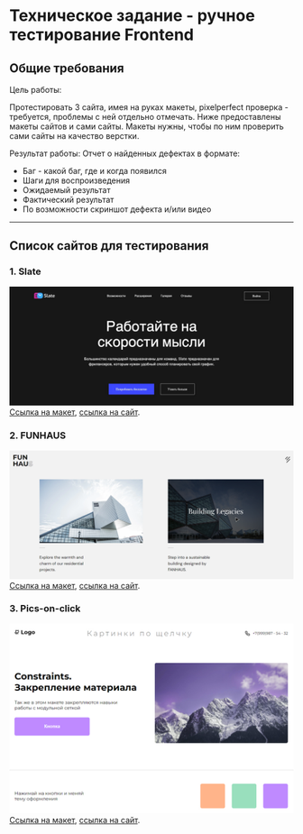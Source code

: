 # Техническое задание - ручное тестирование Frontend

## Общие требования

Цель работы:

Протестировать 3 сайта, имея на руках макеты, pixelperfect проверка - требуется, проблемы с ней отдельно отмечать. Ниже предоставлены макеты сайтов и сами сайты. Макеты нужны, чтобы по ним проверить сами сайты на качество верстки.  

Результат работы: Отчет о найденных дефектах в формате:



- Баг - какой баг, где и когда появился
- Шаги для воспроизведения
- Ожидаемый результат
- Фактический результат
- По возможности скриншот дефекта и/или видео

---

## Список сайтов для тестирования

### 1. Slate

![Slate](image.png)
[Ссылка на макет](https://www.figma.com/file/pPwbl0gxRex1fTmgcOZQMi/Slate?type=design&node-id=0-3519&mode=design&t=yH2GxxgJ7uSbbRV4-0), [ссылка на сайт](https://slate-8ohg.vercel.app/).

### 2. FUNHAUS

![FUNHAUS](image-1.png)
[Ссылка на макет](https://www.figma.com/file/VYw8ju5ToInkoS4C4XaQ2R/Fun-Haus-v1.0?type=design&node-id=0%3A1&mode=design&t=Hh5f9Jmwv0K7C4p7-1), [ссылка на сайт](https://frontgr.github.io/funhaus/).

### 3. Pics-on-click

![Pics-on-click](image-2.png)
[Ссылка на макет](https://www.figma.com/file/P4nYNKO5xOtYrKl5RYx4pW/%D0%9A%D0%B0%D1%80%D1%82%D0%B8%D0%BD%D0%BA%D0%B8-%D0%BF%D0%BE-%D1%89%D0%B5%D0%BB%D1%87%D0%BA%D1%83?type=design&node-id=0%3A1&mode=design&t=W7pkAKrebnB8Sy9B-1), [ссылка на сайт](https://frontgr.github.io/pics-on-click/).

